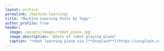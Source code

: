 ```yaml
---
layout: archive
permalink: /machine-learning/
title: "Machine Learning Posts by Tags"
author_profile: true
header:
  image: /assets/images/robot_piano.jpg
  image_description: "photo of robot playing piano"
  caption: "robot learning piano via [**Unsplash**](https://unsplash.com/photos/U3sOwViXhkY)"
---
```

